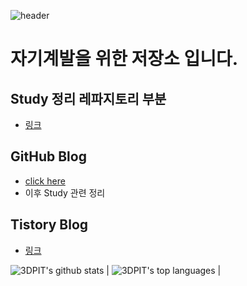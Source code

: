 ![header](https://capsule-render.vercel.app/api?type=slice&color=auto&height=300&section=header&text=StudySpace%203DPIT&fontSize=90)
# 자기계발을 위한 저장소 입니다.

## Study 정리 레파지토리 부분
- [링크](https://github.com/3DPIT/study/tree/master/02.studyData)
## GitHub Blog 
- [click here](https://3dpit.github.io)
- 이후 Study 관련 정리

## Tistory Blog
- [링크](https://3dpit.tistory.com/)

![3DPIT's github stats](https://github-readme-stats.vercel.app/api?username=3DPIT&show_icons=true&title_color=f6c32c&icon_color=f6c32c&text_color=9f9f9f&bg_color=151515&count_private=true) | ![3DPIT's top languages](https://github-readme-stats.vercel.app/api/top-langs/?username=3DPIT&show_icons=true&title_color=f6c32c&icon_color=f6c32c&text_color=9f9f9f&bg_color=151515&count_private=true&layout=compact) |


<!--
**3DPIT/3DPIT** is a ✨ _special_ ✨ repository because its `README.md` (this file) appears on your GitHub profile.
Here are some ideas to get you started:

- 🔭 I’m currently working on ...
- 🌱 I’m currently learning ...
- 👯 I’m looking to collaborate on ...
- 🤔 I’m looking for help with ...
- 💬 Ask me about ...
- 📫 How to reach me: ...
- 😄 Pronouns: ...
- ⚡ Fun fact: ...
-->
